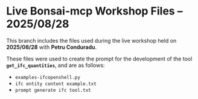 # Live Bonsai-mcp Workshop Files – 2025/08/28

This branch includes the files used during the live workshop held on **2025/08/28** with **Petru Conduradu**.  

These files were used to create the prompt for the development of the tool **`get_ifc_quantities`**, and are as follows:

- `examples-ifcopenshell.py`
- `ifc entity content example.txt`
- `prompt generate ifc tool.txt`

